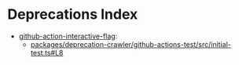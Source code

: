 # Deprecations Index

- [github-action-interactive-flag](https://github.com/ts-code-health/deprecation-manager/treegithub-action-interactive-flag/):
  - [packages/deprecation-crawler/github-actions-test/src/initial-test.ts#L8](https://github.com/ts-code-health/deprecation-manager/treegithub-action-interactive-flag/packages/deprecation-crawler/github-actions-test/src/initial-test.ts#L8)
